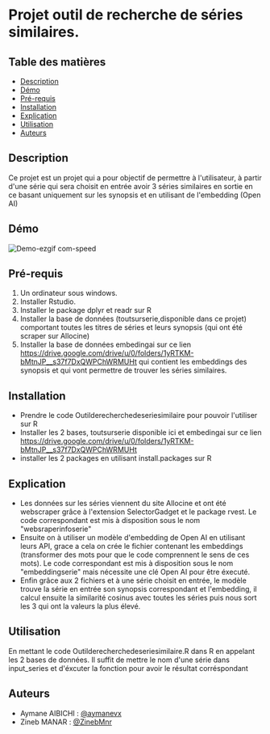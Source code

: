 # Projet outil de recherche de séries similaires.
## Table des matières

- [Description](#description)
- [Démo](#démo)
- [Pré-requis](#pré-requis)
- [Installation](#installation)
- [Explication](#explication)
- [Utilisation](#utilisation)
- [Auteurs](#auteurs)

## Description

Ce projet est un projet qui a pour objectif de permettre à l'utilisateur, à partir d'une série qui sera choisit en entrée avoir 3 séries similaires en sortie en ce basant uniquement sur les synopsis et en utilisant de l'embedding (Open AI)

## Démo 

![Demo-ezgif com-speed](https://github.com/user-attachments/assets/bc397dea-c25f-4a00-9b4b-ebad78ef6f79)




## Pré-requis
1. Un ordinateur sous windows.
2. Installer Rstudio.
3. Installer le package dplyr et readr sur R
4. Installer la base de données (toutsurserie,disponible dans ce projet) comportant toutes les titres de séries et leurs synopsis (qui ont été scraper sur Allocine)
5. Installer la base de données embedingai sur ce lien https://drive.google.com/drive/u/0/folders/1yRTKM-bMtnJP__s37f7DxQWPChWRMUHt qui contient les embeddings des synopsis et qui vont permettre de trouver les séries similaires.

## Installation
- Prendre le code Outilderecherchedeseriesimilaire pour pouvoir l'utiliser sur R
- Installer les 2 bases, toutsurserie disponible ici et embedingai sur ce lien https://drive.google.com/drive/u/0/folders/1yRTKM-bMtnJP__s37f7DxQWPChWRMUHt
- installer les 2 packages en utilisant install.packages sur R

## Explication
- Les données sur les séries viennent du site Allocine et ont été webscraper grâce à l'extension SelectorGadget et le package rvest. Le code correspondant est mis à disposition sous le nom "websraperinfoserie"
- Ensuite on à utiliser un modèle d'embedding de Open AI en utilisant leurs API, grace a cela on crée le fichier contenant les embeddings (transformer des mots pour que le code comprennent le sens de ces mots). Le code correspondant est mis à disposition sous le nom "embeddingserie" mais nécessite une clé Open AI pour être éxecuté.
- Enfin grâce aux 2 fichiers et à une série choisit en entrée, le modèle trouve la série en entrée son synopsis correspondant et l'embedding, il calcul ensuite la similarité cosinus avec toutes les séries puis nous sort les 3 qui ont la valeurs la plus élevé.

## Utilisation
En mettant le code Outilderecherchedeseriesimilaire.R dans R en appelant les 2 bases de données. Il suffit de mettre le nom d'une série dans input_series et d'éxcuter la fonction pour avoir le résultat corréspondant

## Auteurs 
- Aymane AIBICHI : [@aymanevx](https://github.com/aymanevx)
- Zineb MANAR : [@ZinebMnr](https://github.com/ZinebMnr)
  




